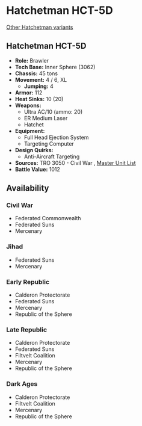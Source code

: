 # Hatchetman HCT-5D 

[Other Hatchetman variants](../hatchetman.md) 

## Hatchetman HCT-5D 

- **Role:** Brawler 
- **Tech Base:** Inner Sphere (3062) 
- **Chassis:** 45 tons 
- **Movement:** 4 / 6, XL 
  - **Jumping:** 4 
- **Armor:** 112 
- **Heat Sinks:** 10 (20) 
- **Weapons:** 
  - Ultra AC/10 (ammo: 20) 
  - ER Medium Laser 
  - Hatchet 
- **Equipment:** 
  - Full Head Ejection System 
  - Targeting Computer 
- **Design Quirks:** 
  - Anti-Aircraft Targeting 
- **Sources:** TRO 3050 - Civil War , [Master Unit List](http://masterunitlist.info/Unit/Details/5445/hatchetman-hct-5d) 
- **Battle Value:** 1012 

## Availability 

### Civil War 

- Federated Commonwealth 
- Federated Suns 
- Mercenary 

### Jihad 

- Federated Suns 
- Mercenary 

### Early Republic 

- Calderon Protectorate 
- Federated Suns 
- Mercenary 
- Republic of the Sphere 

### Late Republic 

- Calderon Protectorate 
- Federated Suns 
- Filtvelt Coalition 
- Mercenary 
- Republic of the Sphere 

### Dark Ages 

- Calderon Protectorate 
- Filtvelt Coalition 
- Mercenary 
- Republic of the Sphere 

